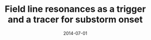 ---
title: "Field line resonances as a trigger and a tracer for substorm onset"
collection: publications
permalink: /publication/2014-07-01-Rae
date: 2014-07-01
venue: 'Journal of Geophysical Research: Space Physics'
paperurl: 'https://doi.org/10.1002/2013JA018889'
citation: 'Rae, I. J., Murphy, K. R., Watt, C. E. J., Rostoker, G., Rankin, R., Mann, I. R., et al. (2014). Field line resonances as a trigger and a tracer for substorm onset. Journal of Geophysical Research: Space Physics, 119(7), 5343-5363. '
---